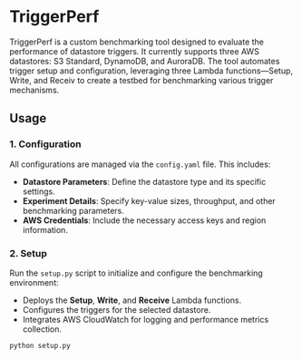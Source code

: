 # TriggerPerf

TriggerPerf is a custom benchmarking tool designed to evaluate the performance of datastore triggers. It currently supports three AWS datastores: S3 Standard, DynamoDB, and AuroraDB. The tool automates trigger setup and configuration, leveraging three Lambda functions—Setup, Write, and Receiv to create a testbed for benchmarking various trigger mechanisms.

## **Usage**

### **1. Configuration**
All configurations are managed via the `config.yaml` file. This includes:
- **Datastore Parameters**: Define the datastore type and its specific settings.
- **Experiment Details**: Specify key-value sizes, throughput, and other benchmarking parameters.
- **AWS Credentials**: Include the necessary access keys and region information.

### **2. Setup**
Run the `setup.py` script to initialize and configure the benchmarking environment:
- Deploys the **Setup**, **Write**, and **Receive** Lambda functions.
- Configures the triggers for the selected datastore.
- Integrates AWS CloudWatch for logging and performance metrics collection.

```bash
python setup.py
```
